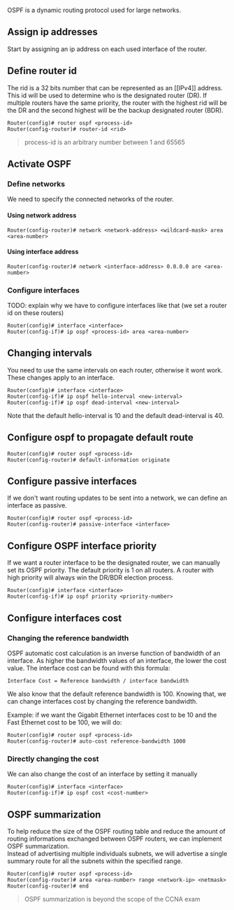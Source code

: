 OSPF is a dynamic routing protocol used for large networks.
## Assign ip addresses
Start by assigning an ip address on each used interface of the router.

## Define router id
The rid is a 32 bits number that can be represented as an [[IPv4]] address. This id will be used to determine who is the designated router (DR). If multiple routers have the same priority, the router with the highest rid will be the DR and the second highest will be the backup designated router (BDR).
```
Router(config)# router ospf <process-id>
Router(config-router)# router-id <rid>
```
> process-id is an arbitrary number between 1 and 65565

## Activate OSPF
### Define networks
We need to specify the connected networks of the router.
#### Using network address
```
Router(config-router)# network <network-address> <wildcard-mask> area <area-number>
```
#### Using interface address
```
Router(config-router)# network <interface-address> 0.0.0.0 are <area-number>
```
### Configure interfaces
TODO: explain why we have to configure interfaces like that
(we set a router id on these routers)
```
Router(config)# interface <interface>
Router(config-if)# ip ospf <process-id> area <area-number>
```
## Changing intervals
You need to use the same intervals on each router, otherwise it wont work. These changes apply to an interface.
```
Router(config)# interface <interface>
Router(config-if)# ip ospf hello-interval <new-interval>
Router(config-if)# ip ospf dead-interval <new-interval>
```
Note that the default hello-interval is 10 and the default dead-interval is 40.
## Configure ospf to propagate default route
```
Router(config)# router ospf <process-id>
Router(config-router)# default-information originate
```
## Configure passive interfaces
If we don't want routing updates to be sent into a network, we can define an interface as passive.
```
Router(config)# router ospf <process-id>
Router(config-router)# passive-interface <interface>
```
## Configure OSPF interface priority
If we want a router interface to be the designated router, we can manually set its OSPF priority. The default priority is 1 on all routers. A router with high priority will always win the DR/BDR election process.
```
Router(config)# interface <interface>
Router(config-if)# ip ospf priority <priority-number>
```
## Configure interfaces cost
### Changing the reference bandwidth
OSPF automatic cost calculation is an inverse function of bandwidth of an interface. As higher the bandwidth values of an interface, the lower the cost value.
The interface cost can be found with this formula: 
```
Interface Cost = Reference bandwidth / interface bandwidth
```
We also know that the default reference bandwidth is 100. Knowing that, we can change interfaces cost by changing the reference bandwidth.


Example: if we want the Gigabit Ethernet interfaces cost to be 10 and the Fast Ethernet cost to be 100, we will do:
```
Router(config)# router ospf <process-id>
Router(config-router)# auto-cost reference-bandwidth 1000
```
### Directly changing the cost
We can also change the cost of an interface by setting it manually
```
Router(config)# interface <interface>
Router(config-if)# ip ospf cost <cost-number>
```
## OSPF summarization
To help reduce the size of the OSPF routing table and reduce the amount of routing informations exchanged between OSPF routers, we can implement OSPF summarization. \
Instead of advertising multiple individuals subnets, we will advertise a single summary route for all the subnets within the specified range.
```
Router(config)# router ospf <process-id>
Router(config-router)# area <area-number> range <network-ip> <netmask>
Router(config-router)# end
```
> OSPF summarization is beyond the scope of the CCNA exam